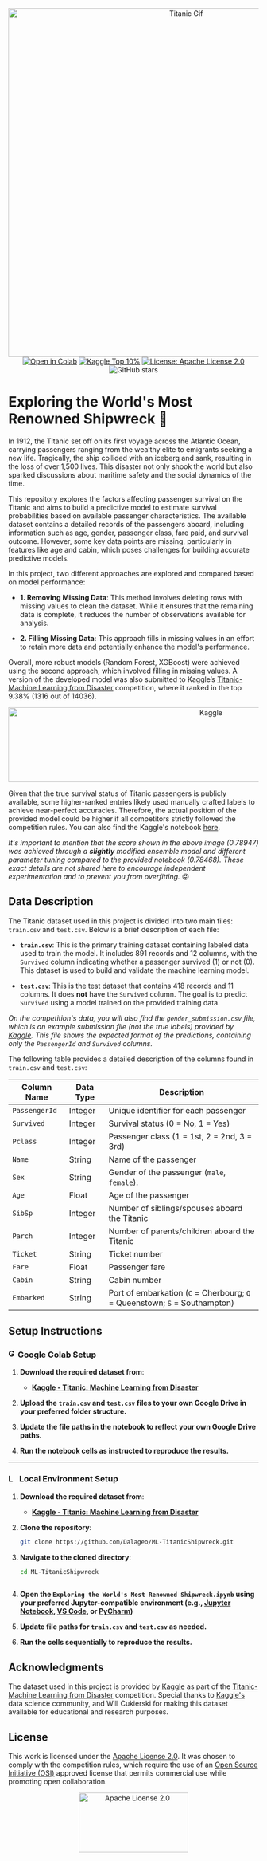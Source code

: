 <div align="center">
  <img src="https://github.com/user-attachments/assets/3f727ef5-2d2c-45ec-ab62-3e4a049e2168" alt="Titanic Gif" width="700"/>
</div>

<div align="center">
  <a href="https://colab.research.google.com/drive/1itTfyj5bdfKmYyCkwf01IpkzQuB4Nxm7?usp=sharing" target="_blank">
  <img src="https://colab.research.google.com/assets/colab-badge.svg" alt="Open in Colab"></a>
   <a href="https://www.kaggle.com/competitions/titanic/leaderboard" target="_blank">
  <img src="https://img.shields.io/badge/Kaggle-Top%2010%25-4CAF50" alt="Kaggle Top 10%"></a>
  <a href="https://github.com/Dalageo/ML-TitanicShipwreck/blob/main/LICENSE" target="_blank">
    <img src="https://img.shields.io/badge/License-Apache%202.0-D22128" alt="License: Apache License 2.0"></a>
  <img src="https://img.shields.io/github/stars/Dalageo/ML-TitanicShipwreck?style=social" alt="GitHub stars">
</div>

# Exploring the World's Most Renowned Shipwreck 🚢

In 1912, the Titanic set off on its first voyage across the Atlantic Ocean, carrying passengers ranging from the wealthy elite to emigrants seeking a new life. Tragically, the ship collided with an iceberg and sank, resulting in the loss of over 1,500 lives. This disaster not only shook the world but also sparked discussions about maritime safety and the social dynamics of the time.

This repository explores the factors affecting passenger survival on the Titanic and aims to build a predictive model to estimate survival probabilities based on available passenger characteristics. The available dataset contains a detailed records of the passengers aboard, including information such as age, gender, passenger class, fare paid, and survival outcome. However, some key data points are missing, particularly in features like age and cabin, which poses challenges for building accurate predictive models. 

In this project, two different approaches are explored and compared based on model performance:

- **1. Removing Missing Data**: This method involves deleting rows with missing values to clean the dataset. While it ensures that the remaining data is complete, it reduces the number of observations available for analysis.

- **2. Filling Missing Data**: This approach fills in missing values in an effort to retain more data and potentially enhance the model's performance.

Overall, more robust models (Random Forest, XGBoost) were achieved using the second approach, which involved filling in missing values. A version of the developed model was also submitted to Kaggle’s [Titanic-Machine Learning from Disaster](https://www.kaggle.com/competitions/titanic) competition, where it ranked in the top 9.38% (1316 out of 14036). 

<div align="center">
<img src="https://github.com/user-attachments/assets/0b991de5-3238-4b7f-96bd-99216d136574" alt="Kaggle" width = "800" height = "150"/>
</div>

Given that the true survival status of Titanic passengers is publicly available, some higher-ranked entries likely used manually crafted labels to achieve near-perfect accuracies. Therefore, the actual position of the provided model could be higher if all competitors strictly followed the competition rules. You can also find the Kaggle's notebook [here](https://www.kaggle.com/code/dalageo/exploring-the-world-s-most-renowned-shipwreck).

*It's important to mention that the score shown in the above image (0.78947) was achieved through a **slightly** modified ensemble model and different parameter tuning compared to the provided notebook (0.78468). These exact details are not shared here to encourage independent experimentation and to prevent you from overfitting.* 😜


## Data Description

The Titanic dataset used in this project is divided into two main files: `train.csv` and `test.csv`. Below is a brief description of each file:

- **`train.csv`**: This is the primary training dataset containing labeled data used to train the model. It includes 891 records and 12 columns, with the `Survived` column indicating whether a passenger survived (1) or not (0). This dataset is used to build and validate the machine learning model.
  
- **`test.csv`**: This is the test dataset that contains 418 records and 11 columns. It does **not** have the `Survived` column. The goal is to predict `Survived` using a model trained on the provided training data.

*On the competition's data, you will also find the `gender_submission.csv` file, which is an example submission file (not the true labels) provided by [Kaggle](https://www.kaggle.com/). This file shows the expected format of the predictions, containing only the `PassengerId` and `Survived` columns.*

The following table provides a detailed description of the columns found in `train.csv` and `test.csv`:

| Column Name    | Data Type   | Description                                                                 |
|----------------|-------------|-----------------------------------------------------------------------------|
| `PassengerId`  | Integer     | Unique identifier for each passenger                                        |
| `Survived`     | Integer     | Survival status (0 = No, 1 = Yes)                                           |
| `Pclass`       | Integer     | Passenger class (1 = 1st, 2 = 2nd, 3 = 3rd)                                 |
| `Name`         | String      | Name of the passenger                                                       |
| `Sex`          | String      | Gender of the passenger (`male`, `female`).                                 |
| `Age`          | Float       | Age of the passenger                                                        |
| `SibSp`        | Integer     | Number of siblings/spouses aboard the Titanic                               |
| `Parch`        | Integer     | Number of parents/children aboard the Titanic                               |
| `Ticket`       | String      | Ticket number                                                               |
| `Fare`         | Float       | Passenger fare                                                              |
| `Cabin`        | String      | Cabin number                                                                |  
| `Embarked`     | String      | Port of embarkation (`C` = Cherbourg; `Q` = Queenstown; `S` = Southampton)  |


## Setup Instructions

### <img src="https://upload.wikimedia.org/wikipedia/commons/d/d0/Google_Colaboratory_SVG_Logo.svg" alt="Google Colab Logo" width="15" height = "18"/> **Google Colab Setup**

1. **Download the required dataset from**:
   - **[Kaggle - Titanic: Machine Learning from Disaster](https://www.kaggle.com/competitions/titanic/data)**

2. **Upload the `train.csv` and `test.csv` files to your own Google Drive in your preferred folder structure.**

3. **Update the file paths in the notebook to reflect your own Google Drive paths.**  

4. **Run the notebook cells as instructed to reproduce the results.**

---

### <img src="https://github.com/user-attachments/assets/8d36d1a5-e9b1-40d1-97c9-3d4ca49e9c95" alt="Local PC" width="18" height = "16" /> **Local Environment Setup**

1. **Download the required dataset from**:
    - **[Kaggle - Titanic: Machine Learning from Disaster](https://www.kaggle.com/competitions/titanic/data)**

2. **Clone the repository**:
   ```sh
   git clone https://github.com/Dalageo/ML-TitanicShipwreck.git

3. **Navigate to the cloned directory**:
   ```sh
   cd ML-TitanicShipwreck
  
4. **Open the `Exploring the World's Most Renowned Shipwreck.ipynb` using your preferred Jupyter-compatible environment (e.g., [Jupyter Notebook](https://jupyter.org/), [VS Code](https://code.visualstudio.com/), or [PyCharm](https://www.jetbrains.com/pycharm/))**
   
5. **Update file paths for `train.csv` and `test.csv` as needed.**
   
6. **Run the cells sequentially to reproduce the results.**


## Acknowledgments

The dataset used in this project is provided by [Kaggle](https://kaggle.com/competitions/titanic) as part of the [Titanic-Machine Learning from Disaster](https://www.kaggle.com/competitions/titanic) competition. Special thanks to [Kaggle's](https://www.kaggle.com/) data science community, and Will Cukierski for making this dataset available for educational and research purposes.


## License

This work is licensed under the [Apache License 2.0](https://www.apache.org/licenses/LICENSE-2.0). It was chosen to comply with the competition rules, which require the use of an [Open Source Initiative (OSI)](https://opensource.org/) approved license that permits commercial use while promoting open collaboration.

<div align="center">
<a href="https://www.apache.org/licenses/LICENSE-2.0">
  <img src="https://github.com/user-attachments/assets/bcf30286-f8b7-488a-8300-ec2464090c33" alt="Apache License 2.0" width="220" height="120">
</a>
</div>






